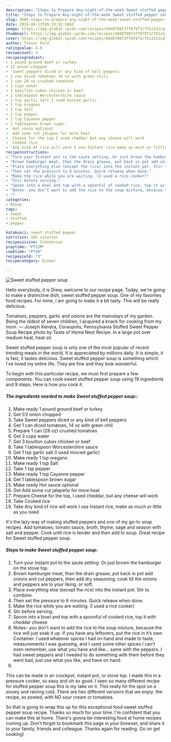 ```yaml
---
description: "Steps to Prepare Any-night-of-the-week Sweet stuffed pepper soup"
title: "Steps to Prepare Any-night-of-the-week Sweet stuffed pepper soup"
slug: 3605-steps-to-prepare-any-night-of-the-week-sweet-stuffed-pepper-soup
date: 2019-08-13T09:19:32.589Z
image: https://img-global.cpcdn.com/recipes/d4d8708f3ff87973/751x532cq70/sweet-stuffed-pepper-soup-recipe-main-photo.jpg
thumbnail: https://img-global.cpcdn.com/recipes/d4d8708f3ff87973/751x532cq70/sweet-stuffed-pepper-soup-recipe-main-photo.jpg
cover: https://img-global.cpcdn.com/recipes/d4d8708f3ff87973/751x532cq70/sweet-stuffed-pepper-soup-recipe-main-photo.jpg
author: Trevor Ford
ratingvalue: 4.6
reviewcount: 3
recipeingredient:
- 1 pound ground beef or turkey
- 12 onion chopped
-  Sweet peppers diced or any kind of bell peppers
- 1 can diced tomatoes 14 oz with green chili
- 1 can 28 oz crushed tomatoes
- 3 cups water
- 3 bouillon cubes chicken or beef
- 1 tablespoon Worcestershire sauce
- 1 tsp garlic salt I used minced garlic
- 1 tsp oregano
- 1 tsp Salt
- 1 tsp pepper
- 1 tsp Cayanne pepper
- 1 tablespoon brown sugar
-  Hot sauce optional
-  Add some cut jalapeo for more heat
-  Cheese for the top I used cheddar but any cheese will work
-  Cooked rice
-  Any kind of rice will work I use Instant rice make as much or little as you need
recipeinstructions:
- "Turn your Instant pot to the saute setting. Or just brown the hamburger on the stove top."
- "Brown hamburger meat, then the drain grease, put back in pot add onions and cut peppers, then add dry seasoning, cook till the onions and peppers are to your liking, or soft."
- "Place everything else (except the rice) into the instant pot. Stir to combine."
- "Then set the pressure to 6 minutes. Quick release when done."
- "Make the rice while you are waiting. (I used a rice cooker)"
- "Stir before serving."
- "Spoon into a bowl and top with a spoonful of cooked rice, top it with cheddar cheese"
- "Notes- you don’t want to add the rice to the soup mixture, because the rice will just soak it up. If you have any leftovers, put the rice in it’s own Container. I used whatever spices I had on hand and made to taste, measurements I was guessing, and I used some other spices I can’t even remember, use what you have and like... same with the peppers. I had sweet peppers and I needed to do something with them before they went bad, just use what you like, and have on hand."
- ""
categories:
- Resep
tags:
- sweet
- stuffed
- pepper

katakunci: sweet stuffed pepper
nutrition: 185 calories
recipecuisine: Indonesian
preptime: "PT12M"
cooktime: "PT1H"
recipeyield: "3"
recipecategory: Dinner

---
```



![Sweet stuffed pepper soup](https://img-global.cpcdn.com/recipes/d4d8708f3ff87973/751x532cq70/sweet-stuffed-pepper-soup-recipe-main-photo.jpg)

Hello everybody, it is Drew, welcome to our recipe page. Today, we're going to make a distinctive dish, sweet stuffed pepper soup. One of my favorites food recipes. For mine, I am going to make it a bit tasty. This will be really delicious.

Tomatoes, peppers, garlic and onions are the mainstays of my garden. Being the oldest of seven children, I acquired a knack for cooking from my mom. — Joseph Kendra, Coraopolis, Pennsylvania Stuffed Sweet Pepper Soup Recipe photo by Taste of Home Next Recipe. In a large pot over medium heat, heat oil.

Sweet stuffed pepper soup is only one of the most popular of recent trending meals in the world. It is appreciated by millions daily. It is simple, it is fast, it tastes delicious. Sweet stuffed pepper soup is something which I've loved my entire life. They are fine and they look wonderful.


To begin with this particular recipe, we must first prepare a few components. You can cook sweet stuffed pepper soup using 19 ingredients and 9 steps. Here is how you cook it.

##### The ingredients needed to make Sweet stuffed pepper soup::

1. Make ready 1 pound ground beef or turkey
1. Get 1/2 onion chopped
1. Take  Sweet peppers diced or any kind of bell peppers
1. Get 1 can diced tomatoes, 14 oz with green chili
1. Prepare 1 can (28 oz) crushed tomatoes
1. Get 3 cups water
1. Get 3 bouillon cubes chicken or beef
1. Take 1 tablespoon Worcestershire sauce
1. Get 1 tsp garlic salt (I used minced garlic)
1. Make ready 1 tsp oregano
1. Make ready 1 tsp Salt
1. Take 1 tsp pepper
1. Make ready 1 tsp Cayanne pepper
1. Get 1 tablespoon brown sugar
1. Make ready  Hot sauce optional
1. Get  Add some cut jalapeño for more heat
1. Prepare  Cheese for the top, I used cheddar, but any cheese will work
1. Take  Cooked rice
1. Take  Any kind of rice will work I use Instant rice, make as much or little as you need


It&#39;s the lazy way of making stuffed peppers and one of my go-to soup recipes. Add tomatoes, tomato sauce, broth, thyme, sage and season with salt and pepper. Cook until rice is tender and then add to soup. Great recipe for Sweet stuffed pepper soup. 

##### Steps to make Sweet stuffed pepper soup:

1. Turn your Instant pot to the saute setting. Or just brown the hamburger on the stove top.
1. Brown hamburger meat, then the drain grease, put back in pot add onions and cut peppers, then add dry seasoning, cook till the onions and peppers are to your liking, or soft.
1. Place everything else (except the rice) into the instant pot. Stir to combine.
1. Then set the pressure to 6 minutes. Quick release when done.
1. Make the rice while you are waiting. (I used a rice cooker)
1. Stir before serving.
1. Spoon into a bowl and top with a spoonful of cooked rice, top it with cheddar cheese
1. Notes- you don’t want to add the rice to the soup mixture, because the rice will just soak it up. If you have any leftovers, put the rice in it’s own Container. I used whatever spices I had on hand and made to taste, measurements I was guessing, and I used some other spices I can’t even remember, use what you have and like... same with the peppers. I had sweet peppers and I needed to do something with them before they went bad, just use what you like, and have on hand.
1. 


This can be made in an crockpot, instant pot, or stove top. I made this in a pressure cooker, so easy and oh so good. I seen so many different recipe for stuffed pepper soup this is my take on it. This really hit the spot on a snowy and raining cold. There are two different versions that we enjoy: the recipe, as posted, with NO sour cream or tomatoes. 

So that is going to wrap this up for this exceptional food sweet stuffed pepper soup recipe. Thanks so much for your time. I'm confident that you can make this at home. There's gonna be interesting food at home recipes coming up. Don't forget to bookmark this page in your browser, and share it to your family, friends and colleague. Thanks again for reading. Go on get cooking!
